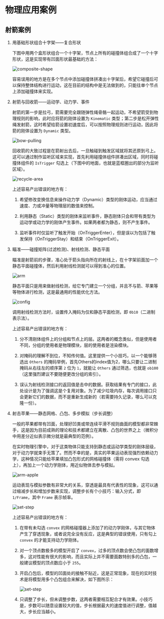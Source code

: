 # 物理应用案例

## 射箭案例

1. 用基础形状组合十字架——复合形状

    下图中用两个盒形状组合一个十字架，节点上所有的碰撞体组合成了一个十字形状，这是实现带有凹面形状最基础的方法：

    ![composite-shape](example-img/composite-shape.jpg)

    容易误用的地方是在多个节点中添加碰撞体拼凑出十字架后，希望它碰撞后可以保持整体结构进行运动，这在目前的结构中是无法做到的，只能往单个节点上添加碰撞体来实现。

2. 射箭与回收箭——运动学、动力学、事件

    射箭的第一步是拉弓，箭需要完全跟随弹性绳骨骼一起运动，不希望箭受到物理规则的影响，此时应将箭的刚体设置为 `Kinematic` 类型；第二步是松开弹性绳发射箭，这时希望给箭设置初速度后，可以按照物理规则进行运动，因此将箭的刚体设置为 `Dynamic` 类型。

    ![bow-pulling](example-img/bow-pulling.gif)

    回收箭的大致过程是在箭射出去后，一旦触碰到触发区域就将其还原到弓上。这可以通过制作监听区域来实现，首先利用碰撞体组件拼凑出区域，同时将碰撞体组件的 `IsTrigger` 勾选上（下图中的地面，也就是蓝框圈出的部分为监听区域）。

    ![recycle-area](example-img/recycle-area.jpg)

    上述容易产出错误的地方有：

    1. 希望修改变换信息来操作动力学（Dynamic）类型的刚体运动，应当通过速度、力或冲量等物理层的数值来控制。

    2. 利用静态（Static）类型的刚体来监听事件，静态刚体只会和带有类型为运动学或动力学的刚体产生事件。如果两者都为静态，则不产生事件。

    3. 监听事件时仅监听了触发开始（OnTriggerEnter），但是误以为包括了触发保持（OnTriggerStay）和结束（OnTriggerExit）。

3. 瞄准——碰撞矩阵(过滤检测)、射线检测、静态平面

    瞄准是射箭前的步骤，准心处于箭头指向所在的射线上，在十字架前面加一个静态平面碰撞体，然后利用射线检测就可以得到准心的位置。

    ![arm](example-img/arm.jpg)

    静态平面只是用来做射线检测，给它专门建立一个分组，并且不与箭、苹果等等物体进行检测，这是最通用的性能优化方法。

    ![config](example-img/config.jpg)

    调用射线检测方法时，设置传入掩码为仅和静态平面检测，即 `0b10`（二进制表示法）。

    上述容易产出错误的地方有：

    1. 分不清刚体组件上的分组和节点上的层。这两者的概念类似，但是使用者不同，分组的使用者是物理模块，层的使用者是渲染模块。

    2. 对掩码的理解不到位，不知传何值。这里提供一个小技巧，以一个能够筛选出 `Others` 的掩码举例，首先Others的index值为2，哪么只要让二进制掩码从右往左的顺序第 `2` 位为 `1`，就能让 `Others` 通过筛选，也就是 `ob100`（这里强烈建议不要随便更改分组的索引）。

    3. 误认为射线检测接口的返回值是击中的数据。获取结果有专门的接口，此处设计是为了强调这是个复用对象。为了减少垃圾内存，每次调用接口只会更新它们的数据，而不是重新生成新的（若需要持久记录，哪么可以克隆一份）。

4. 射击苹果——静态网格、凸包、多步模拟（步长调整）

    一般的苹果都带有凹面，处理好凹类或带连续平滑不规则曲面的模型都非常棘手，这是因为目前成熟的理论和技术都建立在离散、凸包的世界之上（微积分中用差分近似表示微分就是最典型的范例）。

    在实时物理引擎中，对于这类物体只能支持到静态或运动学类型的刚体层级，对于动力学就束手无策了。然而不幸的是，真实的苹果运动表现强烈依赖动力学，这种情况只能给苹果填加凸包形式的网格碰撞体（需将 convex 勾选上），再加上一个动力学刚体，用近似物体去参与模拟。

    ![arm-apple](example-img/arm-apple.gif)

    运动表现与模拟参数有非常大的关系，穿透是最具有代表性的现象，这可以通过缩减步长和增加步数来实现，调整步长有个小技巧：输入分式，即 `1/Frame`，其中 `Frame` 表示帧率。

    ![set-step](example-img/set-step.gif)

    上述容易产出错误的地方有：

    1. 在带有未勾选 `convex` 的网格碰撞器上添加了的动力学刚体，与其它物体产生了穿透现象，或者说完全没有反应，这是典型的错误使用，只有勾上 `convex` 的才能支持动力学刚体。

    2. 对一个顶点数极多的模型开启了 `convex`，过多的顶点数会使凸包的面数增多，这对性能有很大的影响，而且实际上并不需要面数特别多的凸包，一般建议模型的顶点数应小于 `255`。

    3. 开启凸包后，模型的凹面处的接触不贴近，这是正常现象，现在的实时技术是将模型用多个凸包组合来解决，如下图所示：

        ![set-step](example-img/convex.jpg)

    4. 只调整了步长，但未调整步数，这两者需要相互配合才有效果。小技巧是，步数可以随意设置较大的值，步长根据最大的速度值进行调整，值越大，步长应当越小。


